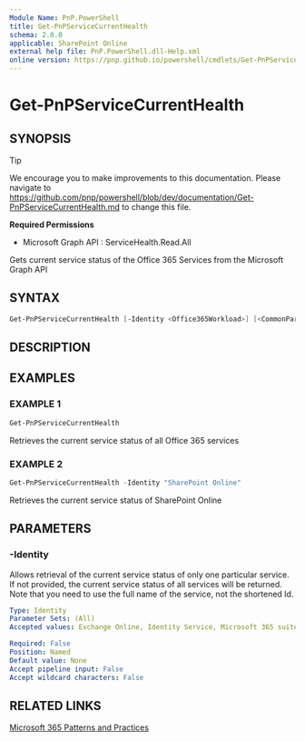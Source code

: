 ```yaml
---
Module Name: PnP.PowerShell
title: Get-PnPServiceCurrentHealth
schema: 2.0.0
applicable: SharePoint Online
external help file: PnP.PowerShell.dll-Help.xml
online version: https://pnp.github.io/powershell/cmdlets/Get-PnPServiceCurrentHealth.html
---
```

 
# Get-PnPServiceCurrentHealth

## SYNOPSIS

> [!TIP]
> We encourage you to make improvements to this documentation. Please navigate to https://github.com/pnp/powershell/blob/dev/documentation/Get-PnPServiceCurrentHealth.md to change this file.


**Required Permissions**

  * Microsoft Graph API : ServiceHealth.Read.All

Gets current service status of the Office 365 Services from the Microsoft Graph API

## SYNTAX

```powershell
Get-PnPServiceCurrentHealth [-Identity <Office365Workload>] [<CommonParameters>]
```

## DESCRIPTION

## EXAMPLES

### EXAMPLE 1
```powershell
Get-PnPServiceCurrentHealth
```

Retrieves the current service status of all Office 365 services

### EXAMPLE 2
```powershell
Get-PnPServiceCurrentHealth -Identity "SharePoint Online"
```

Retrieves the current service status of SharePoint Online

## PARAMETERS

### -Identity
Allows retrieval of the current service status of only one particular service. If not provided, the current service status of all services will be returned. Note that you need to use the full name of the service, not the shortened Id.

```yaml
Type: Identity
Parameter Sets: (All)
Accepted values: Exchange Online, Identity Service, Microsoft 365 suite, Skype for Business, SharePoint Online, Dynamics 365 Apps, Azure Information Protection, Mobile Device Management for Office 365, Planner, Sway, Power BI, OneDrive for Business, Microsoft Teams, Microsoft Kaizala, Microsoft Bookings, Office for the web, Microsoft 365 Apps, Power Apps, Power Apps in Microsoft 365, Microsoft Power Automate, Microsoft Power Automate in Microsoft 365, Microsoft Forms, Microsoft Stream

Required: False
Position: Named
Default value: None
Accept pipeline input: False
Accept wildcard characters: False
```

## RELATED LINKS

[Microsoft 365 Patterns and Practices](https://aka.ms/m365pnp)